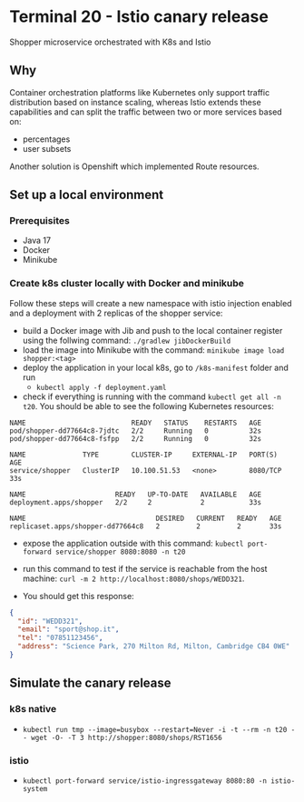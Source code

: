 # Terminal 20 - Istio canary release
Shopper microservice orchestrated with K8s and Istio

## Why
Container orchestration platforms like Kubernetes only support traffic distribution based on instance scaling,
whereas Istio extends these capabilities and can split the traffic between two or more services based on:
- percentages
- user subsets

Another solution is Openshift which implemented Route resources.

## Set up a local environment

### Prerequisites
- Java 17
- Docker
- Minikube

### Create k8s cluster locally with Docker and minikube

Follow these steps will create a new namespace with istio injection enabled and a deployment with 2 replicas of the shopper service:
- build a Docker image with Jib and push to the local container register using the follwing command: `` ./gradlew jibDockerBuild ``
- load the image into Minikube with the command: `` minikube image load shopper:<tag> ``
- deploy the application in your local k8s, go to `/k8s-manifest` folder and run
    - `` kubectl apply -f deployment.yaml ``
- check if everything is running with the command `` kubectl get all -n t20 ``. You should be able to see the following Kubernetes resources:
```shell
NAME                          READY   STATUS    RESTARTS   AGE
pod/shopper-dd77664c8-7jdtc   2/2     Running   0          32s
pod/shopper-dd77664c8-fsfpp   2/2     Running   0          32s

NAME              TYPE        CLUSTER-IP     EXTERNAL-IP   PORT(S)    AGE
service/shopper   ClusterIP   10.100.51.53   <none>        8080/TCP   33s

NAME                      READY   UP-TO-DATE   AVAILABLE   AGE
deployment.apps/shopper   2/2     2            2           33s

NAME                                DESIRED   CURRENT   READY   AGE
replicaset.apps/shopper-dd77664c8   2         2         2       33s
```

- expose the application outside with this command: ``` kubectl port-forward service/shopper 8080:8080 -n t20 ```

- run this command to test if the service is reachable from the host machine: ``curl -m 2 http://localhost:8080/shops/WEDD321``. 
- You should get this response:
```json
{
  "id": "WEDD321",
  "email": "sport@shop.it",
  "tel": "07851123456",
  "address": "Science Park, 270 Milton Rd, Milton, Cambridge CB4 0WE"
}
```

## Simulate the canary release

### k8s native
- ``kubectl run tmp --image=busybox --restart=Never -i -t --rm -n t20 -- wget -O- -T 3 http://shopper:8080/shops/RST1656``

### istio
- ``kubectl port-forward service/istio-ingressgateway 8080:80 -n istio-system ``

